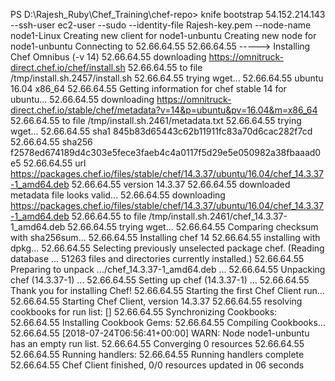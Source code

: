 PS D:\Rajesh_Ruby\Chef_Training\chef-repo> knife bootstrap 54.152.214.143 --ssh-user ec2-user --sudo --identity-file Rajesh-key.pem --node-name node1-Linux
Creating new client for node1-unbuntu
Creating new node for node1-unbuntu
Connecting to 52.66.64.55
52.66.64.55 -----> Installing Chef Omnibus (-v 14)
52.66.64.55 downloading https://omnitruck-direct.chef.io/chef/install.sh
52.66.64.55   to file /tmp/install.sh.2457/install.sh
52.66.64.55 trying wget...
52.66.64.55 ubuntu 16.04 x86_64
52.66.64.55 Getting information for chef stable 14 for ubuntu...
52.66.64.55 downloading https://omnitruck-direct.chef.io/stable/chef/metadata?v=14&p=ubuntu&pv=16.04&m=x86_64
52.66.64.55   to file /tmp/install.sh.2461/metadata.txt
52.66.64.55 trying wget...
52.66.64.55 sha1        845b83d65443c62b11911fc83a70d6cac282f7cd
52.66.64.55 sha256      f2578ed674189d4c303e5fece3faeb4c4a0117f5d29e5e050982a38fbaaad0e5
52.66.64.55 url https://packages.chef.io/files/stable/chef/14.3.37/ubuntu/16.04/chef_14.3.37-1_amd64.deb
52.66.64.55 version     14.3.37
52.66.64.55 downloaded metadata file looks valid...
52.66.64.55 downloading https://packages.chef.io/files/stable/chef/14.3.37/ubuntu/16.04/chef_14.3.37-1_amd64.deb
52.66.64.55   to file /tmp/install.sh.2461/chef_14.3.37-1_amd64.deb
52.66.64.55 trying wget...
52.66.64.55 Comparing checksum with sha256sum...
52.66.64.55 Installing chef 14
52.66.64.55 installing with dpkg...
52.66.64.55 Selecting previously unselected package chef.
(Reading database ... 51263 files and directories currently installed.)
52.66.64.55 Preparing to unpack .../chef_14.3.37-1_amd64.deb ...
52.66.64.55 Unpacking chef (14.3.37-1) ...
52.66.64.55 Setting up chef (14.3.37-1) ...
52.66.64.55 Thank you for installing Chef!
52.66.64.55 Starting the first Chef Client run...
52.66.64.55 Starting Chef Client, version 14.3.37
52.66.64.55 resolving cookbooks for run list: []
52.66.64.55 Synchronizing Cookbooks:
52.66.64.55 Installing Cookbook Gems:
52.66.64.55 Compiling Cookbooks...
52.66.64.55 [2018-07-24T06:56:41+00:00] WARN: Node node1-unbuntu has an empty run list.
52.66.64.55 Converging 0 resources
52.66.64.55
52.66.64.55 Running handlers:
52.66.64.55 Running handlers complete
52.66.64.55 Chef Client finished, 0/0 resources updated in 06 seconds